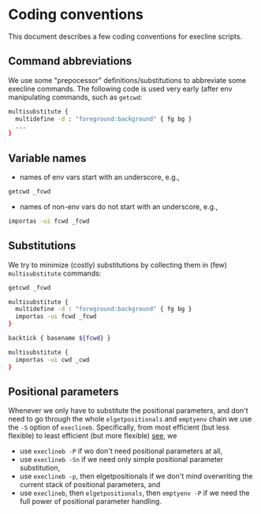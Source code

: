 # Coding conventions

This document describes a few coding conventions for execline scripts.

## Command abbreviations

We use some "prepocessor" definitions/substitutions to abbreviate some execline commands.
The following code is used very early (after env manipulating commands, such as `getcwd`:

```bash
multisubstitute {
  multidefine -d : "foreground:background" { fg bg }
  ...
}
```

## Variable names

 - names of env vars start with an underscore, e.g.,

```bash
getcwd _fcwd 
```

- names of non-env vars do not start with an underscore, e.g.,

```bash
importas -ui fcwd _fcwd
```

## Substitutions

We try to minimize (costly) substitutions by collecting them  in (few) `multisubstitute` commands:

```bash
getcwd _fcwd 

multisubstitute {
  multidefine -d : "foreground:background" { fg bg }
  importas -ui fcwd _fcwd
}

backtick { basename ${fcwd} }

multisubstitute {
  importas -ui cwd _cwd
}
```

## Positional parameters

Whenever we only have to substitute the positional parameters, and don't need to go 
through the whole `elgetpositionals` and `emptyenv` chain we use the `-S` option of `execlineb`.
Specifically, from most efficient (but less flexible) to least efficient (but more flexible) [see](https://skarnet.org/software/execline/el_pushenv.html), we

- use `execlineb -P` if wo don't need positional parameters at all,
- use `execlineb -Sn` if we need only simple positional parameter substitution,
- use `execlineb -p`, then elgetpositionals if we don't mind overwriting the current stack of positional parameters, and
- use `execlineb`, then `elgetpositionals`, then `emptyenv -P` if we need the full power of positional parameter handling.
